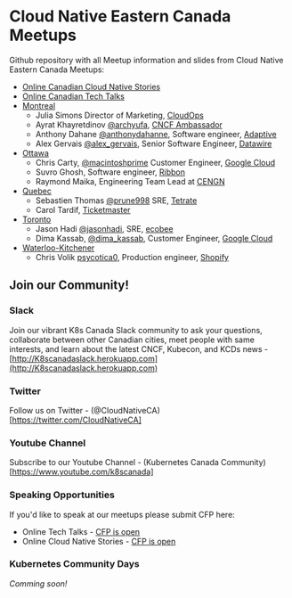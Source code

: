 # Cloud Native Eastern Canada Meetups

Github repository with all Meetup information and slides from Cloud Native Eastern Canada Meetups:
* [Online Canadian Cloud Native Stories](stories/README.md)
* [Online Canadian Tech Talks](techtalks/README.md)
* [Montreal](montreal/README.md)
  * Julia Simons Director of Marketing, [CloudOps](cloudops.com)
  * Ayrat Khayretdinov [@archyufa](https://github.com/archyufa), [CNCF Ambassador](https://www.cncf.io/people/ambassadors/)
  * Anthony Dahane [@anthonydahanne](https://github.com/anthonydahanne), Software engineer, [Adaptive](https://weareadaptive.com/)
  * Alex Gervais [@alex_gervais](https://twitter.com/alex_gervais), Senior Software Engineer, [Datawire](https://www.datawire.io/)
* [Ottawa](ottawa/README.md)
  * Chris Carty, [@macintoshprime](https://twitter.com/macintoshprime) Customer Engineer, [Google Cloud](https://cloud.google.com/) 
  * Suvro Ghosh,  Software engineer, [Ribbon](https://ribboncommunications.com/)
  * Raymond Maika, Engineering Team Lead at [CENGN](https://www.cengn.ca/)
* [Quebec](quebec/README.md)
  * Sebastien Thomas [@prune998](https://github.com/prune998) SRE, [Tetrate](https://www.tetrate.io/)
  * Carol Tardif, [Ticketmaster](https://www.ticketmaster.ca/)
* [Toronto](toronto/README.md)
  * Jason Hadi [@jasonhadi](https://github.com/jasonhadi), SRE, [ecobee](https://www.ecobee.com/)
  * Dima Kassab, [@dima_kassab](https://twitter.com/dima_kassab), Customer Engineer, [Google Cloud](https://cloud.google.com/) 
* [Waterloo-Kitchener](waterloo-kitchener/README.md)  
  * Chris Volik [psycotica0](https://github.com/psycotica0), Production engineer, [Shopify](https://www.shopify.ca/)


## Join our Community!

### Slack

Join our vibrant K8s Canada Slack community to ask your questions, collaborate between other Canadian cities, meet people with same interests, and learn about the latest CNCF, Kubecon, and KCDs news - [http://K8scanadaslack.herokuapp.com](http://K8scanadaslack.herokuapp.com)

### Twitter

Follow us on Twitter - (@CloudNativeCA)[https://twitter.com/CloudNativeCA]

### Youtube Channel

Subscribe to our Youtube Channel - (Kubernetes Canada Community)[https://www.youtube.com/k8scanada]

### Speaking Opportunities

If you'd like to speak at our meetups please submit CFP here:
* Online Tech Talks -  [CFP is open](https://www.papercall.io/virtual-cncf-eastern-canada)
* Online Cloud Native Stories - [CFP is open](https://www.papercall.io/virtual-cncf-eastern-canada)

### Kubernetes Community Days 

*Comming soon!*